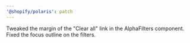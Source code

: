 ```yaml
---
'@shopify/polaris': patch
---
```


Tweaked the margin of the "Clear all" link in the AlphaFilters component. Fixed the focus outline on the filters.

